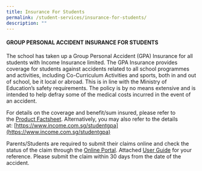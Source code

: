 ```yaml
---
title: Insurance For Students
permalink: /student-services/insurance-for-students/
description: ""
---
```

#### GROUP PERSONAL ACCIDENT INSURANCE FOR STUDENTS

The school has taken up a Group Personal Accident (GPA) Insurance for all students with Income Insurance limited. The GPA Insurance provides coverage for students against accidents related to all school programmes and activities, including Co-Curriculum Activities and sports, both in and out of school, be it local or abroad. This is in line with the Ministry of Education’s safety requirements. The policy is by no means extensive and is intended to help defray some of the medical costs incurred in the event of an accident.

For details on the coverage and benefit/sum insured, please refer to the [Product Factsheet](https://www-sst-edu-sg-admin.cwp.sg/wp-content/uploads/2023/01/Product-Fact-Sheet-Year-2023.pdf). Alternatively, you may also refer to the details at: [https://www.income.com.sg/studentgpa](https://www.income.com.sg/studentgpa)

Parents/Students are required to submit their claims online and check the status of the claim through the [Online Portal](https://studentgpa.incomegroupins.com.sg/#/). Attached [User Guide](https://s3.ap-southeast-1.amazonaws.com/mhc.static/Income/Student+GPA+User+Guide+-+Parent.pdf) for your reference. Please submit the claim within 30 days from the date of the accident.